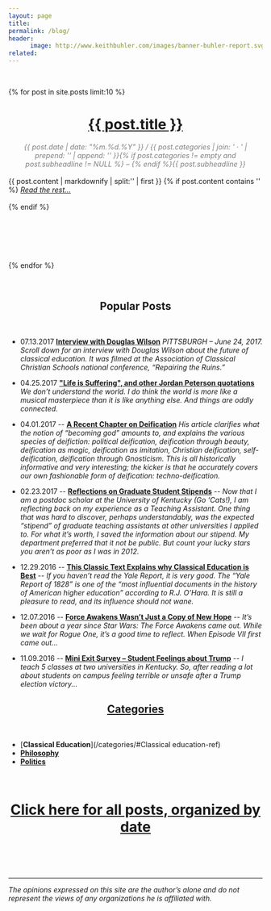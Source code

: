 ```yaml
---
layout: page
title: 
permalink: /blog/
header:
      image: http://www.keithbuhler.com/images/banner-buhler-report.svg
related: 
---
```

<br>


{% for post in site.posts limit:10 %}
<div>
<center>
<h1><font color="gray"> <a href="{{ post.url | prepend: site.baseurl }}">{{ post.title }}</a></font></h1>
<span class="time"> <font color="gray" font-size="2em"><i> {{ post.date | date: "%m.%d.%Y" }} / {{ post.categories | join: ' &middot; ' | prepend: '<span class="subheader">' | append: '</span>' }}{% if post.categories != empty and post.subheadline != NULL %} – {% endif %}{{ post.subheadline }} </i></font></span> 
</center>
<br>
{{ post.content | markdownify | split:'<!--more-->' | first }}
{% if post.content contains '<!--more-->' %}
<a href="{{ post.url | prepend: site.baseurl }}"><i>Read the rest... </i></a><br><br>
{% endif %}

</div>

<br>
<br>
<br>
<br>
<br>

{% endfor %}


<br> 


<center>
<h2> Popular Posts</h2> 
</center>
<br> 


- 07.13.2017 [**Interview with Douglas Wilson**](http://www.keithbuhler.com/classical%20education/2017/07/13/interview-douglas-wilson.html) *PITTSBURGH – June 24, 2017. Scroll down for an interview with Douglas Wilson about the future of classical education. It was filmed at the Association of Classical Christian Schools national conference, “Repairing the Ruins.”*

- 04.25.2017 [**"Life is Suffering", and other Jordan Peterson quotations**](http://www.keithbuhler.com/philosophy/2017/04/25/jordan-peterson-quotes.html) *We don’t understand the world. I do think the world is more like a musical masterpiece than it is like anything else. And things are oddly connected.*


- 04.01.2017 --  [**A Recent Chapter on Deification**](http://www.keithbuhler.com/buhlerreport/philosophy/2017/04/01/deification.html) *His article clarifies what the notion of “becoming god” amounts to, and explains the various species of deifiction: political deification, deification through beauty, deification as magic, deification as imitation, Christian deification, self-deification, deification through Gnosticism. This is all historically informative and very interesting; the kicker is that he accurately covers our own fashionable form of deification: techno-deification.*

- 02.23.2017 -- [**Reflections on Graduate Student Stipends**](http://www.keithbuhler.com/buhlerreport/philosophy/2017/02/23/Reflections-on-Philosophy-Graduate-School-Stipends.html) -- *Now that I am a postdoc scholar at the University of Kentucky (Go ‘Cats!), I am reflecting back on my experience as a Teaching Assistant. One thing that was hard to discover, perhaps understandably, was the expected “stipend” of graduate teaching assistants at other universities I applied to. For what it’s worth, I saved the information about our stipend. My department preferred that it not be public. But count your lucky stars you aren’t as poor as I was in 2012.*


- 12.29.2016 -- [**This Classic Text Explains why Classical Education is Best**](http://www.keithbuhler.com/buhlerreport/yalereport-post/) -- *If you haven’t read the Yale Report, it is very good. The “Yale Report of 1828” is one of the “most influential documents in the history of American higher education” according to R.J. O’Hara. It is still a pleasure to read, and its influence should not wane.*

- 12.07.2016 -- [**Force Awakens Wasn’t Just a Copy of New Hope**](http://www.keithbuhler.com/buhlerreport/viicopyiv) -- *It’s been about a year since Star Wars: The Force Awakens came out. While we wait for Rogue One, it’s a good time to reflect. When Episode VII first came out...*

- 11.09.2016 -- [**Mini Exit Survey – Student Feelings about Trump**](http://www.keithbuhler.com/buhlerreport/politics/2016/11/09/student-trump-feelings2.html) --  *I teach 5 classes at two universities in Kentucky. So, after reading a lot about students on campus feeling terrible or unsafe after a Trump election victory...*





<center>
<h2> <a href="/categories"> Categories </a> </h2>
</center>
<br>

* [**Classical Education**](/categories/#Classical education-ref)
* [**Philosophy**](/categories/#Philosophy-ref)
* [**Politics**](/categories/#Politics-ref)





<center>
<br>
<h1> <a href="/archive"> Click here for all posts, organized by date </a> </h1>
<br>
<br>

</center>





<br>

---

*The opinions expressed on this site are the author’s alone and do not represent the views of any organizations he is affiliated with.*

<!-- Code for posting just an excerpt (with no image) of each post. Put under heading. {% if post.excerpt %}<p class="archive__item-excerpt" itemprop="description">{{ post.excerpt | markdownify | strip_html | truncate: 160 }}</p>{% endif %}-->

